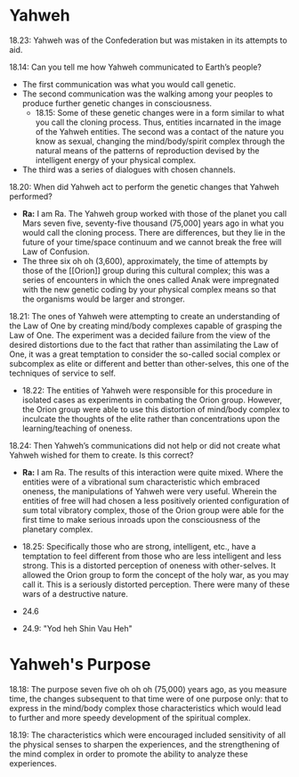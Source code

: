 # Yahweh
18.23: Yahweh was of the Confederation but was mistaken in its attempts to aid.

18.14: Can you tell me how Yahweh communicated to Earth’s people?
- The first communication was what you would call genetic.
- The second communication was the walking among your peoples to produce further genetic changes in consciousness.
	- 18.15: Some of these genetic changes were in a form similar to what you call the cloning process. Thus, entities incarnated in the image of the Yahweh entities. The second was a contact of the nature you know as sexual, changing the mind/body/spirit complex through the natural means of the patterns of reproduction devised by the intelligent energy of your physical complex.
- The third was a series of dialogues with chosen channels.

18.20: When did Yahweh act to perform the genetic changes that Yahweh performed?
- **Ra:** I am Ra. The Yahweh group worked with those of the planet you call Mars seven five, seventy-five thousand (75,000] years ago in what you would call the cloning process. There are differences, but they lie in the future of your time/space continuum and we cannot break the free will Law of Confusion.
- The three six oh oh (3,600), approximately, the time of attempts by those of the [[Orion]] group during this cultural complex; this was a series of encounters in which the ones called Anak were impregnated with the new genetic coding by your physical complex means so that the organisms would be larger and stronger.

18.21: The ones of Yahweh were attempting to create an understanding of the Law of One by creating mind/body complexes capable of grasping the Law of One. The experiment was a decided failure from the view of the desired distortions due to the fact that rather than assimilating the Law of One, it was a great temptation to consider the so-called social complex or subcomplex as elite or different and better than other-selves, this one of the techniques of service to self.
- 18.22: The entities of Yahweh were responsible for this procedure in isolated cases as experiments in combating the Orion group. However, the Orion group were able to use this distortion of mind/body complex to inculcate the thoughts of the elite rather than concentrations upon the learning/teaching of oneness.

18.24: Then Yahweh’s communications did not help or did not create what Yahweh wished for them to create. Is this correct?
- **Ra:** I am Ra. The results of this interaction were quite mixed. Where the entities were of a vibrational sum characteristic which embraced oneness, the manipulations of Yahweh were very useful. Wherein the entities of free will had chosen a less positively oriented configuration of sum total vibratory complex, those of the Orion group were able for the first time to make serious inroads upon the consciousness of the planetary complex.
- 18.25: Specifically those who are strong, intelligent, etc., have a temptation to feel different from those who are less intelligent and less strong. This is a distorted perception of oneness with other-selves. It allowed the Orion group to form the concept of the holy war, as you may call it. This is a seriously distorted perception. There were many of these wars of a destructive nature.

- 24.6
- 24.9: "Yod heh Shin Vau Heh"

# Yahweh's Purpose
18.18: The purpose seven five oh oh oh (75,000) years ago, as you measure time, the changes subsequent to that time were of one purpose only: that to express in the mind/body complex those characteristics which would lead to further and more speedy development of the spiritual complex.

18.19: The characteristics which were encouraged included sensitivity of all the physical senses to sharpen the experiences, and the strengthening of the mind complex in order to promote the ability to analyze these experiences.

